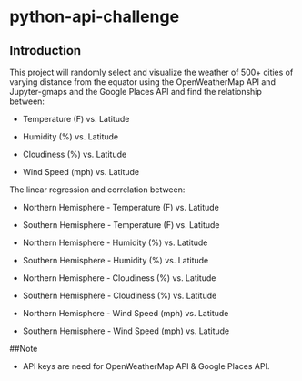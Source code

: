 # python-api-challenge
## Introduction
 This project will randomly select and visualize the weather of 500+ cities of varying distance from the equator using the OpenWeatherMap API and Jupyter-gmaps and the Google Places API and find the relationship between:
 
- Temperature (F) vs. Latitude


- Humidity (%) vs. Latitude


- Cloudiness (%) vs. Latitude


- Wind Speed (mph) vs. Latitude


 The linear regression and correlation between:
 
 
- Northern Hemisphere - Temperature (F) vs. Latitude


- Southern Hemisphere - Temperature (F) vs. Latitude


- Northern Hemisphere - Humidity (%) vs. Latitude


- Southern Hemisphere - Humidity (%) vs. Latitude


- Northern Hemisphere - Cloudiness (%) vs. Latitude


- Southern Hemisphere - Cloudiness (%) vs. Latitude


- Northern Hemisphere - Wind Speed (mph) vs. Latitude


- Southern Hemisphere - Wind Speed (mph) vs. Latitude



##Note
- API keys are need for OpenWeatherMap API & Google Places API.
